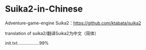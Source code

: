 # Suika2-in-Chinese
Adventure-game-engine Suika2：https://github.com/ktabata/suika2

translation of suika2/翻译Suika2为中文（简体）

init.txt………………99%
